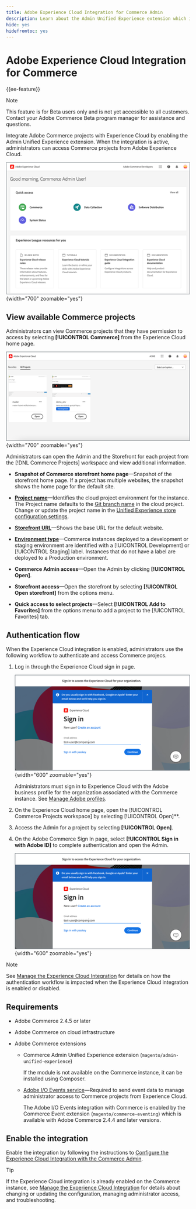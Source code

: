 ```yaml
---
title: Adobe Experience Cloud Integration for Commerce Admin
description: Learn about the Admin Unified Experience extension which integrates Commerce with Experience Cloud so that customers can access Commerce projects from the Experience Cloud home page.
hide: yes
hidefromtoc: yes
---
```

# Adobe Experience Cloud Integration for Commerce

{{ee-feature}}

>[!NOTE]
>
> This feature is for Beta users only and is not yet accessible to all customers. Contact your Adobe Commerce Beta program manager for assistance and questions.

Integrate Adobe Commerce projects with Experience Cloud by enabling the Admin Unified Experience extension. When the integration is active, administrators can access Commerce projects from Adobe Experience Cloud.

![Access Commerce from the Experience Cloud home page](./assets/admin-uex-home-page.png){width="700" zoomable="yes"}

## View available Commerce projects

Administrators can view Commerce projects that they have permission to access by selecting **[!UICONTROL Commerce]** from the Experience Cloud home page.

![Commerce Projects workspace on Experience Cloud](./assets/admin-uex-commerce-projects-home.png){width="700" zoomable="yes"}

Administrators can open the Admin and the Storefront for each project from the [!DNL Commerce Projects] workspace and view additional information.

- **Snapshot of Commerce storefront home page**—Snapshot of the storefront home page. If a project has multiple websites, the snapshot shows the home page for the default site.

- **[Project name](https://experienceleague.adobe.com/docs/commerce-cloud-service/user-guide/architecture/pro-develop-deploy-workflow.html)**—Identifies the cloud project environment for the instance. The Project name defaults to the [Git branch name](https://experienceleague.adobe.com/docs/commerce-cloud-service/user-guide/project/console-branches.html) in the cloud project. Change or update the project name in the [Unified Experience store configuration settings](admin-unified-experience-integration-manage.md#manage-the-integration-from-the-admin).

- **[Storefront URL](../stores-purchase/store-urls.md)**—Shows the base URL for the default website.

- **[Environment type](https://experienceleague.adobe.com/docs/commerce-cloud-service/user-guide/architecture/pro-develop-deploy-workflow.html)**—Commerce instances deployed to a development or staging environment are identified with a [!UICONTROL Development] or [!UICONTROL Staging] label. Instances that do not have a label are deployed to a Production environment.

- **Commerce Admin access**—Open the Admin by clicking **[!UICONTROL Open]**.

- **Storefront access**—Open the storefront by selecting **[!UICONTROL Open storefront]** from the options menu.

- **Quick access to select projects**—Select **[!UICONTROL Add to Favorites]** from the options menu to add a project to the [!UICONTROL Favorites] tab.

## Authentication flow

When the Experience Cloud integration is enabled, administrators use the following workflow to authenticate and access Commerce projecs.

1. Log in through the Experience Cloud sign in page.

   ![Experience Cloud Signin page](./assets/admin-uex-experience-cloud-login.png){width="600" zoomable="yes"}

   Administrators must sign in to Experience Cloud with the Adobe business profile for the organization associated with the Commerce instance. See [Manage Adobe profiles](https://helpx.adobe.com/enterprise/using/manage-adobe-profiles.html).

1. On the Experience Cloud home page, open the [!UICONTROL Commerce Projects workspace] by selecting [!UICONTROL Open]**.

1. Access the Admin for a project by selecting **[!UICONTROL Open]**.

1. On the Adobe Commerce Sign In page, select **[!UICONTROL Sign in with Adobe ID]** to complete authentication and open the Admin.

   ![Adobe Commerce Sign In page](./assets/admin-uex-experience-cloud-login.png){width="600" zoomable="yes"}

>[!NOTE]
>
>See [Manage the Experience Cloud Integration](admin-unified-experience-integration-manage.md) for details on how the authentication workflow is impacted when the Experience Cloud integration is enabled or disabled.

## Requirements

- Adobe Commerce 2.4.5 or later
- Adobe Commerce on cloud infrastructure
- Adobe Commerce extensions

  - Commerce Admin Unified Experience extension (`magento/admin-unified-experience`)

    If the module is not available on the Commerce instance, it can be installed using Composer.

  - [Adobe I/O Events service](https://developer.adobe.com/commerce/events/get-started/)—Required to send event data to manage administrator access to Commerce projects from Experience Cloud.

    The Adobe I/O Events integration with Commerce is enabled by the Commerce Event extension (`magento/commerce-eventing`) which is available with Adobe Commerce 2.4.4 and later versions.

## Enable the integration

Enable the integration by following the instructions to [Configure the Experience Cloud Integration with the Commerce Admin](admin-unified-experience-integration-configure.md).

>[!TIP]
>
>If the Experience Cloud integration is already enabled on the Commerce instance, see [Manage the Experience Cloud Integration](admin-unified-experience-integration-manage.md) for details about changing or updating the configuration, managing administrator access, and troubleshooting.
